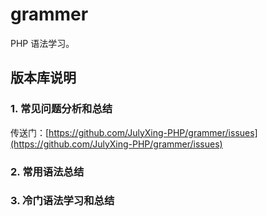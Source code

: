 # grammer
PHP 语法学习。

## 版本库说明

### 1. 常见问题分析和总结

传送门：[https://github.com/JulyXing-PHP/grammer/issues](https://github.com/JulyXing-PHP/grammer/issues)

### 2. 常用语法总结

### 3. 冷门语法学习和总结

